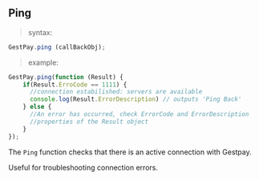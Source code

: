 ## Ping

> syntax: 

```javascript
GestPay.ping (callBackObj);
```

> example:

```javascript
GestPay.ping(function (Result) {
    if(Result.ErroCode == 1111) {
      //connection estabilished: servers are available
      console.log(Result.ErrorDescription) // outputs 'Ping Back'
    } else {
      //An error has occurred, check ErrorCode and ErrorDescription 
      //properties of the Result object
    }
});
```

The `Ping` function checks that there is an active connection with Gestpay. 

Useful for troubleshooting connection errors. 